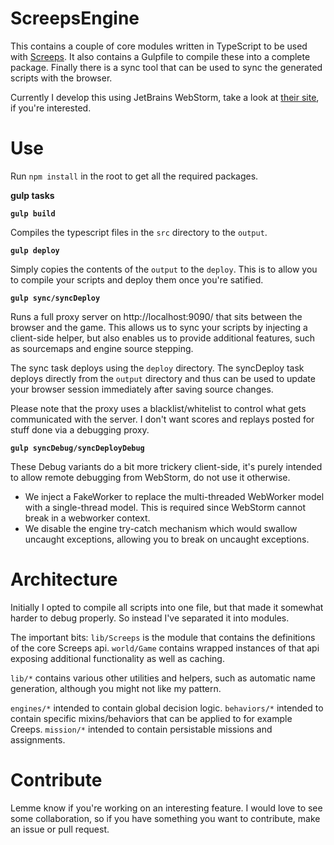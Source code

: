 ScreepsEngine
=============

This contains a couple of core modules written in TypeScript to be used with [Screeps](http://screeps.com).
It also contains a Gulpfile to compile these into a complete package.
Finally there is a sync tool that can be used to sync the generated scripts with the browser.

Currently I develop this using JetBrains WebStorm, take a look at [their site](https://www.jetbrains.com/webstorm/), if you're interested.

Use
===

Run ```npm install``` in the root to get all the required packages.

**gulp tasks**

__```gulp build```__

Compiles the typescript files in the ```src``` directory to the ```output```.

__```gulp deploy```__

Simply copies the contents of the ```output``` to the ```deploy```.
This is to allow you to compile your scripts and deploy them once you're satified.

__```gulp sync/syncDeploy```__

Runs a full proxy server on http://localhost:9090/ that sits between the browser and the game.
This allows us to sync your scripts by injecting a client-side helper, but also enables us to provide additional features, such as sourcemaps and engine source stepping.

The sync task deploys using the ```deploy``` directory.
The syncDeploy task deploys directly from the ```output``` directory and thus can be used to update your browser session immediately after saving source changes.

Please note that the proxy uses a blacklist/whitelist to control what gets communicated with the server.
I don't want scores and replays posted for stuff done via a debugging proxy.

__```gulp syncDebug/syncDeployDebug```__

These Debug variants do a bit more trickery client-side, it's purely intended to allow remote debugging from WebStorm, do not use it otherwise.
- We inject a FakeWorker to replace the multi-threaded WebWorker model with a single-thread model. This is required since WebStorm cannot break in a webworker context.
- We disable the engine try-catch mechanism which would swallow uncaught exceptions, allowing you to break on uncaught exceptions.

Architecture
============

Initially I opted to compile all scripts into one file, but that made it somewhat harder to debug properly.
So instead I've separated it into modules.

The important bits:
```lib/Screeps``` is the module that contains the definitions of the core Screeps api.
```world/Game``` contains wrapped instances of that api exposing additional functionality as well as caching.

```lib/*``` contains various other utilities and helpers, such as automatic name generation, although you might not like my pattern.

```engines/*``` intended to contain global decision logic.
```behaviors/*``` intended to contain specific mixins/behaviors that can be applied to for example Creeps.
```mission/*``` intended to contain persistable missions and assignments.

Contribute
==========

Lemme know if you're working on an interesting feature.
I would love to see some collaboration, so if you have something you want to contribute, make an issue or pull request.
